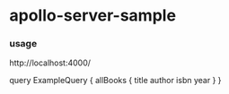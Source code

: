 # apollo-server-sample

### usage

http://localhost:4000/


query ExampleQuery {
  allBooks {
    title
    author
    isbn
    year
  }
}
